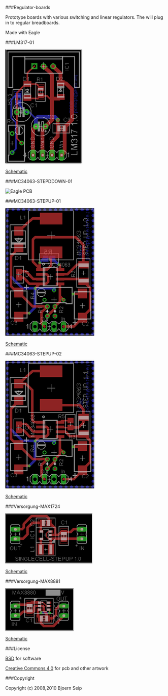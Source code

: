 
###Regulator-boards

Prototype boards with various switching and linear regulators. The will plug in to regular breadboards.

Made with Eagle

###LM317-01

![Eagle PCB](Images/LM317-01.brd.png)

[Schematic](Images/LM317-01.sch.png)

###MC34063-STEPDDOWN-01

![Eagle PCB](Images/MC34063-STEPDDOWN-01.png)

###MC34063-STEPUP-01

![Eagle PCB](Images/MC34063-STEPUP-01.brd.png)

[Schematic](Images/MC34063-STEPUP-01.sch.png)

###MC34063-STEPUP-02

![Eagle PCB](Images/MC34063-STEPUP-02.brd.png)

[Schematic](Images/MC34063-STEPUP-02.sch.png)

###Versorgung-MAX1724

![Eagle PCB](Images/Versorgung-MAX1724.brd.png)

[Schematic](Images/Versorgung-MAX1724.sch.png)

###Versorgung-MAX8881

![Eagle PCB](Images/Versorgung-MAX8881.brd.png)

[Schematic](Images/Versorgung-MAX8881.sch.png)

###License

[BSD](LICENSE-BSD.txt) for software

[Creative Commons 4.0](LICENSE-CC.txt) for pcb and other artwork

###Copyright

Copyright (c) 2008,2010 Bjoern Seip


